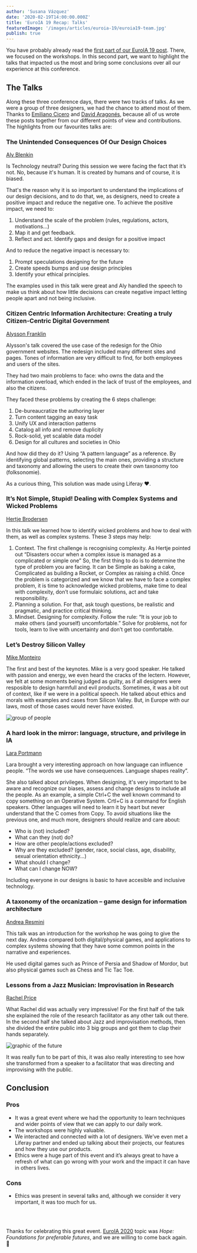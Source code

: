 ```yaml
---
author: 'Susana Vázquez'
date: '2020-02-19T14:00:00.000Z'
title: 'EuroIA 19 Recap: Talks'
featuredImage: '/images/articles/euroia-19/euroia19-team.jpg'
publish: true
---
```


You have probably already read the [first part of our EuroIA 19 post](../euroia-19-workshops). There, we focused on the workshops. In this second part, we want to highlight the talks that impacted us the most and bring some conclusions over all our experience at this conference.

## The Talks

Along these three conference days, there were two tracks of talks. As we were a group of three designers, we had the chance to attend most of them. Thanks to [Emiliano Cicero](https://twitter.com/EmilianoGCicero) and [David Aragonés](https://twitter.com/davidaragones), because all of us wrote these posts together from our different points of view and contributions. The highlights from our favourites talks are:

### The Unintended Consequences Of Our Design Choices

[Aly Blenkin](http://2019.euroia.org/person/aly-blenkin/)

Is Technology neutral? During this session we were facing the fact that it’s not. No, because it's human. It is created by humans and of course, it is biased.

That's the reason why it is so important to understand the implications of our design decisions, and to do that, we, as designers, need to create a positive impact and reduce the negative one. To achieve the positive impact, we need to:

1. Understand the scale of the problem (rules, regulations, actors, motivations...)
2. Map it and get feedback.
3. Reflect and act. Identify gaps and design for a positive impact

And to reduce the negative impact is necessary to:

1. Prompt speculations designing for the future
2. Create speeds bumps and use design principles
3. Identify your ethical principles.

The examples used in this talk were great and Aly handled the speech to make us think about how little decisions can create negative impact letting people apart and not being inclusive.

### Citizen Centric Information Architecture: Creating a truly Citizen-Centric Digital Government

[Alysson Franklin](http://2019.euroia.org/person/alysson-franklin/)

Alysson's talk covered the use case of the redesign for the Ohio government websites. The redesign included many different sites and pages. Tones of information are very difficult to find, for both employees and users of the sites.

They had two main problems to face: who owns the data and the information overload, which ended in the lack of trust of the employees, and also the citizens.

They faced these problems by creating the 6 steps challenge:

1. De-bureaucratize the authoring layer
2. Turn content tagging an easy task
3. Unify UX and interaction patterns
4. Catalog all info and remove duplicity
5. Rock-solid, yet scalable data model
6. Design for all cultures and societies in Ohio

And how did they do it? Using “A pattern language” as a reference. By identifying global patterns, selecting the main ones, providing a structure and taxonomy and allowing the users to create their own taxonomy too (folksonomie).

As a curious thing, This solution was made using Liferay ❤️.

### It’s Not Simple, Stupid! Dealing with Complex Systems and Wicked Problems

[Hertje Brodersen](http://2019.euroia.org/person/hertje-brodersen/)

In this talk we learned how to identify wicked problems and how to deal with them, as well as complex systems. These 3 steps may help:

1. Context. The first challenge is recognising complexity. As Hertje pointed out “Disasters occur when a complex issue is managed as a complicated or simple one”
   So, the first thing to do is to determine the type of problem you are facing. It can be Simple as baking a cake, Complicated as building a Rocket, or Complex as raising a child. Once the problem is categorized and we know that we have to face a complex problem, it is time to acknowledge wicked problems, make time to deal with complexity, don’t use formulaic solutions, act and take responsibility.
2. Planning a solution. For that, ask tough questions, be realistic and pragmatic, and practice critical thinking.
3. Mindset. Designing for complexity. Follow the rule: “It is your job to make others (and yourself) uncomfortable.” Solve for problems, not for tools, learn to live with uncertainty and don’t get too comfortable.

### Let’s Destroy Silicon Valley

[Mike Monteiro](http://2019.euroia.org/person/mike-monteiro/)

The first and best of the keynotes. Mike is a very good speaker. He talked with passion and energy, we even heard the cracks of the lectern. However, we felt at some moments being judged as guilty, as if all designers were resposible to design harmfull and evil products. Sometimes, it was a bit out of context, like if we were in a political speech. He talked about ethics and morals with examples and cases from Silicon Valley. But, in Europe with our laws, most of those cases would never have existed.

![group of people](/images/articles/euroia-19/euroia19-unionize.jpg)

### A hard look in the mirror: language, structure, and privilege in IA

[Lara Portmann](http://2019.euroia.org/person/lara-portmann/)

Lara brought a very interesting approach on how language can influence people. “The words we use have consequences. Language shapes reality”.

She also talked about privileges. When designing, it's very important to be aware and recognize our biases, assess and change designs to include all the people.
As an example, a simple Ctrl+C the well known command to copy something on an Operative System. Crtl+C is a command for English speakers. Other languages will need to learn it by heart but never understand that the C comes from Copy. To avoid situations like the previous one, and much more, designers should realize and care about:

-   Who is (not) included?
-   What can they (not) do?
-   How are other people/actions excluded?
-   Why are they excluded? (gender, race, social class, age, disability, sexual orientation ethnicity...)
-   What should I change?
-   What can I change NOW?

Including everyone in our designs is basic to have accesible and inclusive technology.

### A taxonomy of the orcanization – game design for information architecture

[Andrea Resmini](http://2019.euroia.org/person/andrea-resmini/)

This talk was an introduction for the workshop he was going to give the next day. Andrea compared both digital/physical games, and applications to complex systems showing that they have some common points in the narrative and experiences.

He used digital games such as Prince of Persia and Shadow of Mordor, but also physical games such as Chess and Tic Tac Toe.

### Lessons from a Jazz Musician: Improvisation in Research

[Rachel Price](http://2019.euroia.org/person/rachel-price/)

What Rachel did was actually very impressive!
For the first half of the talk she explained the role of the research facilitator as any other talk out there. In the second half she talked about Jazz and improvisation methods, then she divided the entire public into 3 big groups and got them to clap their hands separately.

![graphic of the future](/images/articles/euroia-19/euroia19-embellistments.jpg)

It was really fun to be part of this, it was also really interesting to see how she transformed from a speaker to a facilitator that was directing and improvising with the public.

## Conclusion

### Pros

-   It was a great event where we had the opportunity to learn techniques and wider points of view that we can apply to our daily work.
-   The workshops were highly valuable.
-   We interacted and connected with a lot of designers. We’ve even met a Liferay partner and ended up talking about their projects, our features and how they use our products.
-   Ethics were a huge part of this event and it’s always great to have a refresh of what can go wrong with your work and the impact it can have in others lives.

### Cons

-   Ethics was present in several talks and, although we consider it very important, it was too much for us.

<br/>
<br/>

Thanks for celebrating this great event. [EuroIA 2020](https://euroia.org/) topic was _Hope: Foundations for preferable futures_, and we are willing to come back again. 🤗
